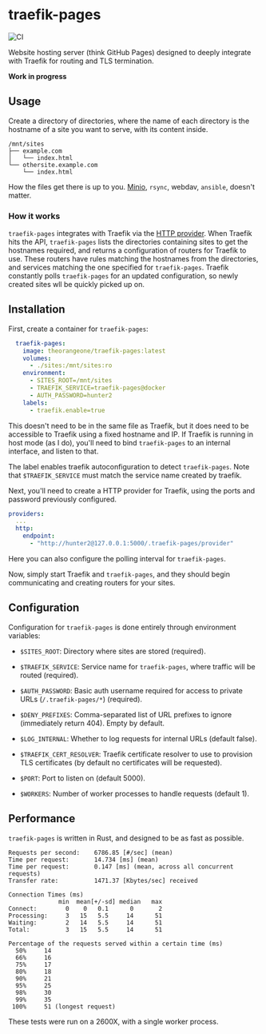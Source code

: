 # traefik-pages

![CI](https://github.com/RealOrangeOne/traefik-pages/workflows/CI/badge.svg)

Website hosting server (think GitHub Pages) designed to deeply integrate with Traefik for routing and TLS termination.

**Work in progress**

## Usage

Create a directory of directories, where the name of each directory is the hostname of a site you want to serve, with its content inside.

```
/mnt/sites
├── example.com
│   └── index.html
└── othersite.example.com
    └── index.html
```

How the files get there is up to you. [Minio](https://min.io/), `rsync`, webdav, `ansible`, doesn't matter.

### How it works

`traefik-pages` integrates with Traefik via the [HTTP provider](https://doc.traefik.io/traefik/providers/http/). When Traefik hits the API, `traefik-pages` lists the directories containing sites to get the hostnames required, and returns a configuration of routers for Traefik to use. These routers have rules matching the hostnames from the directories, and services matching the one specified for `traefik-pages`. Traefik constantly polls `traefik-pages` for an updated configuration, so newly created sites wll be quickly picked up on.

## Installation

First, create a container for `traefik-pages`:

```yml
  traefik-pages:
    image: theorangeone/traefik-pages:latest
    volumes:
      - ./sites:/mnt/sites:ro
    environment:
      - SITES_ROOT=/mnt/sites
      - TRAEFIK_SERVICE=traefik-pages@docker
      - AUTH_PASSWORD=hunter2
    labels:
      - traefik.enable=true
```

This doesn't need to be in the same file as Traefik, but it does need to be accessible to Traefik using a fixed hostname and IP. If Traefik is running in host mode (as I do), you'll need to bind `traefik-pages` to an internal interface, and listen to that.

The label enables traefik autoconfiguration to detect `traefik-pages`. Note that `$TRAEFIK_SERVICE` must match the service name created by traefik. 

Next, you'll need to create a HTTP provider for Traefik, using the ports and password previously configured.

```yml
providers:
  ...
  http:
    endpoint:
      - "http://hunter2@127.0.0.1:5000/.traefik-pages/provider"
```

Here you can also configure the polling interval for `traefik-pages`.


Now, simply start Traefik and `traefik-pages`, and they should begin communicating and creating routers for your sites.

## Configuration

Configuration for `traefik-pages` is done entirely through environment variables:

- `$SITES_ROOT`: Directory where sites are stored (required).
- `$TRAEFIK_SERVICE`: Service name for `traefik-pages`, where traffic will be routed (required).
- `$AUTH_PASSWORD`: Basic auth username required for access to private URLs (`/.traefik-pages/*`) (required).

- `$DENY_PREFIXES`: Comma-separated list of URL prefixes to ignore (immediately return 404). Empty by default.
- `$LOG_INTERNAL`: Whether to log requests for internal URLs (default false).
- `$TRAEFIK_CERT_RESOLVER`: Traefik certificate resolver to use to provision TLS certificates (by default no certificates will be requested).
- `$PORT`: Port to listen on (default 5000).
- `$WORKERS`: Number of worker processes to handle requests (default 1).

## Performance

`traefik-pages` is written in Rust, and designed to be as fast as possible.

```
Requests per second:    6786.85 [#/sec] (mean)
Time per request:       14.734 [ms] (mean)
Time per request:       0.147 [ms] (mean, across all concurrent requests)
Transfer rate:          1471.37 [Kbytes/sec] received

Connection Times (ms)
              min  mean[+/-sd] median   max
Connect:        0    0   0.1      0       2
Processing:     3   15   5.5     14      51
Waiting:        2   14   5.5     14      51
Total:          3   15   5.5     14      51

Percentage of the requests served within a certain time (ms)
  50%     14
  66%     16
  75%     17
  80%     18
  90%     21
  95%     25
  98%     30
  99%     35
 100%     51 (longest request)
```

These tests were run on a 2600X, with a single worker process.
